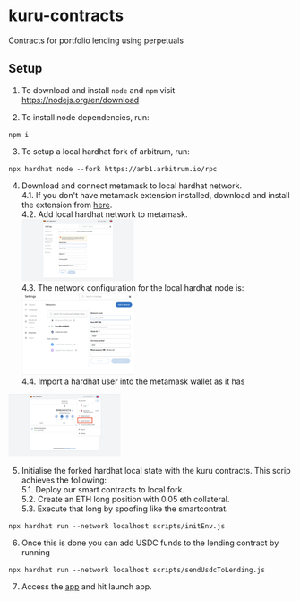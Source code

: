 # kuru-contracts
Contracts for portfolio lending using perpetuals

## Setup
1. To download and install `node` and `npm` visit https://nodejs.org/en/download

2. To install node dependencies, run:
```
npm i
```

3. To setup a local hardhat fork of arbitrum, run:
```
npx hardhat node --fork https://arb1.arbitrum.io/rpc
```

4. Download and connect metamask to local hardhat network.\
4.1. If you don't have metamask extension installed, download and install the extension from [here](https://metamask.io/download/).\
4.2. Add local hardhat network to metamask.
<img src="images/metamaskAddNetwork.png" width="200">\
4.3. The network configuration for the local hardhat node is:
<img src="images/networkConfig.png" width="200">\
4.4. Import a hardhat user into the metamask wallet as it has 
<img src="images/importAccount.png" width="200">

5. Initialise the forked hardhat local state with the kuru contracts. This scrip achieves the following:\
5.1. Deploy our smart contracts to local fork. \
5.2. Create an ETH long position with 0.05 eth collateral. \
5.3. Execute that long by spoofing like the smartcontrat.
```
npx hardhat run --network localhost scripts/initEnv.js
```

6. Once this is done you can add USDC funds to the lending contract by running
```
npx hardhat run --network localhost scripts/sendUsdcToLending.js
```

7. Access the [app](https://kuru-fi.vercel.app/) and hit launch app.
